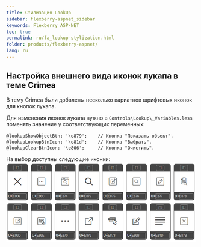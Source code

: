 ```yaml
---
title: Стилизация LookUp
sidebar: flexberry-aspnet_sidebar
keywords: Flexberry ASP-NET
toc: true
permalink: ru/fa_lookup-stylization.html
folder: products/flexberry-aspnet/
lang: ru
---
```


## Настройка внешнего вида иконок лукапа в теме Crimea
В тему Crimea были добвлены несколько вариатнов шрифтовых иконок для кнопок лукапа.

Для изменения иконок лукапа нужно в `Controls\Lookup\_Variables.less` поменять значение у соответствующих переменных:

```
@lookupShowObjectBtn: '\e879';    // Кнопка "Показать объект".
@lookupLookupBtnIcon: '\e81d';    // Кнопка "Выбрать".
@lookupClearBtnIcon: '\e806';     // Кнопка "Очистить".
```

На выбор доступны следующие иконки:
![](/images/pages/img/CaseberryWeb/LookUp/LookUpIcons.PNG)
